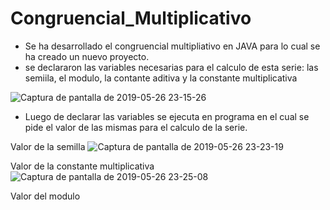 # Congruencial_Multiplicativo

- Se ha desarrollado el congruencial multipliativo en JAVA para lo cual se ha creado un nuevo proyecto.
- se declararon las variables necesarias para el calculo de esta serie: las semiila, el modulo, la contante aditiva y la constante multiplicativa

![Captura de pantalla de 2019-05-26 23-15-26](https://user-images.githubusercontent.com/33550350/58395173-799ff600-800c-11e9-8f81-c202c4e9ae5b.png)

- Luego de declarar las variables se ejecuta en programa en el cual se pide el valor de las mismas para el calculo de la serie.

Valor de la semilla
![Captura de pantalla de 2019-05-26 23-23-19](https://user-images.githubusercontent.com/33550350/58395368-63df0080-800d-11e9-844b-f7e0978a7df7.png)

Valor de la constante multiplicativa
![Captura de pantalla de 2019-05-26 23-25-08](https://user-images.githubusercontent.com/33550350/58395403-9c7eda00-800d-11e9-8d42-673ab549eed8.png)

Valor del modulo







